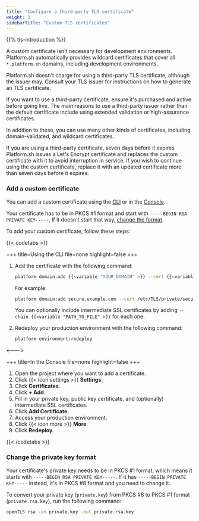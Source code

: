 ```yaml
---
title: "Configure a third-party TLS certificate"
weight: 3
sidebarTitle: "Custom TLS certificates"
---
```


{{% tls-introduction %}}

A custom certificate isn't necessary for development environments.
Platform.sh automatically provides wildcard certificates that cover all `*.platform.sh` domains, including development environments.

Platform.sh doesn't charge for using a third-party TLS certificate, although the issuer may.
Consult your TLS issuer for instructions on how to generate an TLS certificate.

If you want to use a third-party certificate, ensure it's purchased and active before going live.
The main reasons to use a third-party issuer rather than the default certificate include
using extended validation or high-assurance certificates.

In addition to these, you can use many other kinds of certificates, including domain-validated, and wildcard certificates.

If you are using a third-party certificate, seven days before it expires
Platform.sh issues a Let's Encrypt certificate and replaces the custom certificate with it to avoid interruption in service.
If you wish to continue using the custom certificate,
replace it with an updated certificate more than seven days before it expires.

### Add a custom certificate

You can add a custom certificate using the [CLI](../../administration/cli/_index.md) or in the [Console](../../administration/web/_index.md).

Your certificate has to be in PKCS #1 format and start with `-----BEGIN RSA PRIVATE KEY-----`.
If it doesn't start that way, [change the format](#change-the-private-key-format).

To add your custom certificate, follow these steps:

{{< codetabs >}}

+++
title=Using the CLI
file=none
highlight=false
+++

1. Add the certificate with the following command:

   ```bash
   platform domain:add {{<variable "YOUR_DOMAIN" >}} --cert {{<variable "PATH_TO_CERTIFICATE_FILE" >}} --key {{<variable "PATH_TO_PRIVATE_KEY_FILE" >}}
   ```

   For example:

   ```bash
   platform domain:add secure.example.com --cert /etc/TLS/private/secure-example-com.crt --key /etc/TLS/private/secure-example-com.key
   ```

   You can optionally include intermediate SSL certificates by adding <code>&hyphen;&hyphen;chain {{<variable "PATH_TO_FILE" >}}</code> for each one.

2. Redeploy your production environment with the following command:

   ```bash
   platform environment:redeploy
   ```

<--->

+++
title=In the Console
file=none
highlight=false
+++

1. Open the project where you want to add a certificate.
2. Click {{< icon settings >}} **Settings**.
3. Click **Certificates**.
4. Click **+ Add**.
5. Fill in your private key, public key certificate, and (optionally) intermediate SSL certificates.
6. Click **Add Certificate**.
7. Access your production environment.
8. Click {{< icon more >}} **More**.
9. Click **Redeploy**.

{{< /codetabs >}}

### Change the private key format

Your certificate's private key needs to be in PKCS #1 format, which means it starts with `-----BEGIN RSA PRIVATE KEY-----`.
If it has `-----BEGIN PRIVATE KEY-----` instead, it's in PKCS #8 format and you need to change it.

To convert your private key (`private.key`) from PKCS #8 to PKCS #1 format (`private.rsa.key`), run the following command:

```bash
openTLS rsa -in private.key -out private.rsa.key
```
